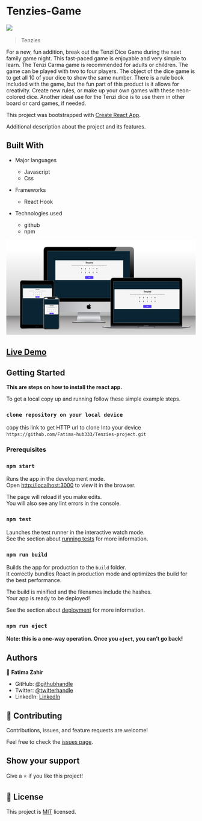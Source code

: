 # Tenzies-Game

![](https://img.shields.io/badge/TenziesGame-blueviolet)


> Tenzies

For a new, fun addition, break out the Tenzi Dice Game during the next family game night. This fast-paced game is enjoyable and very simple to learn. The Tenzi Carma game is recommended for adults or children. The game can be played with two to four players. The object of the dice game is to get all 10 of your dice to show the same number. There is a rule book included with the game, but the fun part of this product is it allows for creativity. Create new rules, or make up your own games with these neon-colored dice. Another ideal use for the Tenzi dice is to use them in other board or card games, if needed.

This project was bootstrapped with [Create React App](https://github.com/facebook/create-react-app).


Additional description about the project and its features.

## Built With

- Major languages
  - Javascript
  - Css

- Frameworks
  - React Hook

- Technologies used
  - github
  - npm

![screenshot](Tenzies-Game.png)

## [Live Demo](https://helpful-concha-96e6ad.netlify.app/)

## Getting Started

**This are steps on how to install the react app.**

To get a local copy up and running follow these simple example steps.

### `clone repository on your local device`

copy this link to get HTTP url to clone Into your device `https://github.com/Fatima-hub333/Tenzies-project.git`


### Prerequisites

### `npm start`

Runs the app in the development mode.\
Open [http://localhost:3000](http://localhost:3000) to view it in the browser.

The page will reload if you make edits.\
You will also see any lint errors in the console.

### `npm test`

Launches the test runner in the interactive watch mode.\
See the section about [running tests](https://facebook.github.io/create-react-app/docs/running-tests) for more information.

### `npm run build`

Builds the app for production to the `build` folder.\
It correctly bundles React in production mode and optimizes the build for the best performance.

The build is minified and the filenames include the hashes.\
Your app is ready to be deployed!

See the section about [deployment](https://facebook.github.io/create-react-app/docs/deployment) for more information.

### `npm run eject`

**Note: this is a one-way operation. Once you `eject`, you can’t go back!**

## Authors

👤 **Fatima Zahir**

- GitHub: [@githubhandle](https://github.com/Fatima-hub333)
- Twitter: [@twitterhandle](https://twitter.com/Fatima_developr)
- LinkedIn: [LinkedIn](https://www.linkedin.com/in/fatimaa-zahir/)

## 🤝 Contributing

Contributions, issues, and feature requests are welcome!

Feel free to check the [issues page](https://github.com/Fatima-hub333/Tenzies-project/issues).

## Show your support

Give a ⭐️ if you like this project!


## 📝 License

This project is [MIT](./MIT.md) licensed.
